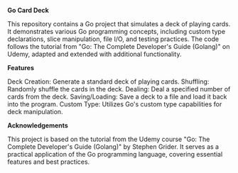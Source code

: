 **Go Card Deck**

This repository contains a Go project that simulates a deck of playing cards. It demonstrates various Go programming concepts, including custom type declarations, slice manipulation, file I/O, and testing practices. The code follows the tutorial from "Go: The Complete Developer's Guide (Golang)" on Udemy, adapted and extended with additional functionality.

**Features**

Deck Creation: Generate a standard deck of playing cards.
Shuffling: Randomly shuffle the cards in the deck.
Dealing: Deal a specified number of cards from the deck.
Saving/Loading: Save a deck to a file and load it back into the program.
Custom Type: Utilizes Go's custom type capabilities for deck manipulation.

**Acknowledgements**

This project is based on the tutorial from the Udemy course "Go: The Complete Developer's Guide (Golang)" by Stephen Grider. It serves as a practical application of the Go programming language, covering essential features and best practices.
